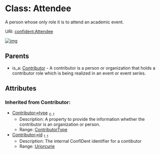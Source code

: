 
# Class: Attendee


A person whose only role it is to attend an academic event.

URI: [confident:Attendee](https://raw.githubusercontent.com/TIBHannover/ConfIDent_schema/main/src/linkml/confident_schema.yaml#Attendee)


[![img](https://yuml.me/diagram/nofunky;dir:TB/class/[ExternalIdentifier],[Contributor],[Contributor]^-[Attendee&#124;type(i):ContributorType%20%3F;id(i):uriorcurie;name(i):string%20%3F])](https://yuml.me/diagram/nofunky;dir:TB/class/[ExternalIdentifier],[Contributor],[Contributor]^-[Attendee&#124;type(i):ContributorType%20%3F;id(i):uriorcurie;name(i):string%20%3F])

## Parents

 *  is_a: [Contributor](Contributor.md) - A contributor is a person or organization that holds a contributor role which is being realized in an event or event series.

## Attributes


### Inherited from Contributor:

 * [Contributor➞type](Contributor_type.md)  <sub>0..1</sub>
     * Description: A property to provide the information whether the contributor is an organization or person.
     * Range: [ContributorType](ContributorType.md)
 * [Contributor➞id](Contributor_id.md)  <sub>1..1</sub>
     * Description: The internal ConfIDent identifier for a contibutor
     * Range: [Uriorcurie](types/Uriorcurie.md)

